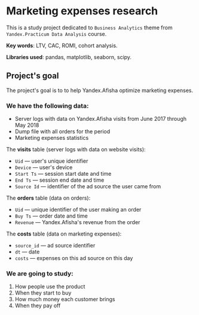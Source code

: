 # Marketing expenses research

This is a study project dedicated to `Business Analytics` theme from `Yandex.Practicum Data Analysis` course.

**Key words**: LTV, CAC, ROMI, cohort analysis. 

**Libraries used**: pandas, matplotlib, seaborn, scipy.

## Project's goal<a id='goal'></a>

The project's goal is to to help Yandex.Afisha optimize marketing expenses.

### We have the following data:

- Server logs with data on Yandex.Afisha visits from June 2017 through May 2018
- Dump file with all orders for the period
- Marketing expenses statistics

The **visits** table (server logs with data on website visits):
- `Uid` — user's unique identifier
- `Device` — user's device
- `Start Ts` — session start date and time
- `End Ts` — session end date and time
- `Source Id` — identifier of the ad source the user came from

The **orders** table (data on orders):
- `Uid` — unique identifier of the user making an order
- `Buy Ts` — order date and time
- `Revenue` — Yandex.Afisha's revenue from the order

The **costs** table (data on marketing expenses):
- `source_id` — ad source identifier
- `dt` — date
- `costs` — expenses on this ad source on this day

### We are going to study:
1. How people use the product
2. When they start to buy
3. How much money each customer brings
4. When they pay off 